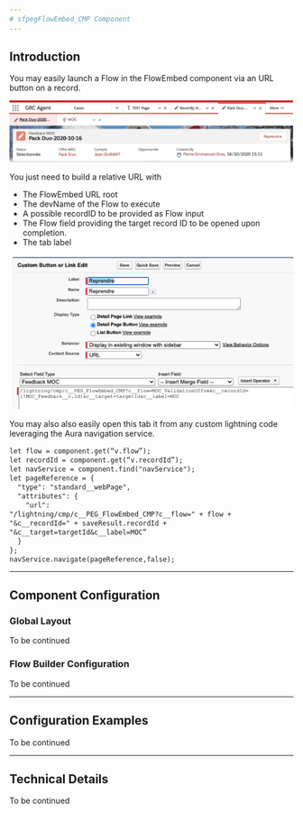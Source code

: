 ```yaml
---
# sfpegFlowEmbed_CMP Component
---
```


## Introduction

You may easily launch a Flow in the FlowEmbed component via an URL button on a record.

![Flow Embed](/media/FlowEmbed.png)

You just need to build a relative URL with
* The FlowEmbed URL root
* The devName of the Flow to execute
* A possible recordID to be provided as Flow input
* The Flow field providing the target record ID to be opened upon completion.
* The tab label

![Flow Embed Button](/media/FlowEmbedButton.png)

You may also also easily open this tab it from any custom lightning code leveraging the Aura navigation service.

```
let flow = component.get(“v.flow”);
let recordId = component.get(“v.recordId”);
let navService = component.find("navService"); 
let pageReference = {
  "type": "standard__webPage", 
  "attributes": {
    "url":
"/lightning/cmp/c__PEG_FlowEmbed_CMP?c__flow=" + flow + "&c__recordId=" + saveResult.recordId + "&c__target=targetId&c__label=MOC”
  }
};
navService.navigate(pageReference,false);
```


---

## Component Configuration

### Global Layout

To be continued

### Flow Builder Configuration

To be continued

---

## Configuration Examples

To be continued

---

## Technical Details

To be continued